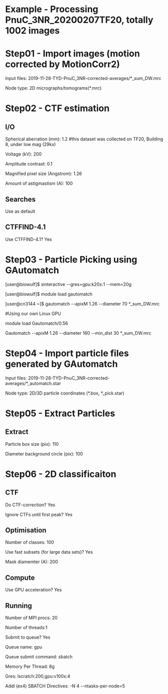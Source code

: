# Example - Processing PnuC_3NR_20200207TF20, totally 1002 images

# Step01 - Import images (motion corrected by MotionCorr2)

Input files: 2019-11-28-TYD-PnuC_3NR-corrected-averages/*_sum_DW.mrc

Node type: 2D micrographs/tomograms(*.mrc)

# Step02 - CTF estimation

## I/O

Spherical aberration (mm): 1.2 #this dataset was collected on TF20, Building 8, under low mag (29kx)

Voltage (kV): 200

Amplitude contrast: 0.1

Magnified pixel size (Angstrom): 1.26

Amount of astigmastism (A): 100

## Searches

Use as default

## CTFFIND-4.1

Use CTFFIND-4.1? Yes

# Step03 - Particle Picking using GAutomatch

[user@biowulf]$ sinteractive --gres=gpu:k20x:1 --mem=20g 

[user@biowulf]$ module load gautomatch

[user@cn3144 ~]$ gautomatch --apixM 1.26 --diameter 70 *_sum_DW.mrc 

#Using our own Linux GPU

module load Gautomatch/0.56

Gautomatch --apixM 1.26 --diameter 160 --min_dist 30 *_sum_DW.mrc

# Step04 - Import particle files generated by GAutomatch

Input files: 2019-11-28-TYD-PnuC_3NR-corrected-averages/*_automatch.star

Node type: 2D/3D particle coordinates (*.box, *_pick.star)


# Step05 - Extract Particles

## Extract

Particle box size (pix): 110

Diameter background circle (pix): 100

# Step06 - 2D classificaiton

## CTF

Do CTF-correction? Yes

Ignore CTFs until first peak? Yes

## Optimisation

Number of classes: 100

Use fast subsets (for large data sets)? Yes

Mask diamemter (A): 200

## Compute

Use GPU acceleration? Yes

## Running

Number of MPI procs: 20

Number of threads:1

Submit to queue? Yes

Queue name: gpu

Queue submit command: sbatch

Memory Per Thread: 8g

Gres: lscratch:200,gpu:v100x:4

Addl (ex4) SBATCH Directives: -N 4 --ntasks-per-node=5


